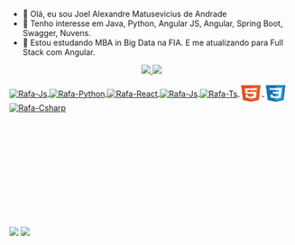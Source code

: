 - 👋 Olá, eu sou Joel Alexandre Matusevicius de Andrade
- 👀 Tenho interesse em Java, Python, Angular JS, Angular, Spring Boot, Swagger, Nuvens.
- 🌱 Estou estudando MBA in Big Data na FIA. E me atualizando para Full Stack com Angular.

<div align="center">
  <a href="https://github.com/joelandradesp">
  <img height="180em" src="https://github-readme-stats.vercel.app/api?username=joelandradesp&show_icons=true&theme=dark"/>
  <img height="180em" src="https://github-readme-stats.vercel.app/api/top-langs/?username=joelandradesp&layout=compact&langs_count=7&theme=dark"/>
</div>
  <div style="display: inline_block"><br>
  <img align="center" alt="Rafa-Js" height="30" width="40" src="https://cdn.jsdelivr.net/gh/devicons/devicon/icons/java/java-plain.svg">
  <img align="center" alt="Rafa-Python" height="30" width="40" src="https://cdn.jsdelivr.net/gh/devicons/devicon/icons/spring/spring-original.svg">
  <img align="center" alt="Rafa-React" height="30" width="40" src="https://cdn.jsdelivr.net/gh/devicons/devicon/icons/angularjs/angularjs-original.svg">
  <img align="center" alt="Rafa-Js" height="30" width="40" src="https://cdn.jsdelivr.net/gh/devicons/devicon/icons/javascript/javascript-original.svg">
  <img align="center" alt="Rafa-Ts" height="30" width="40" src="https://cdn.jsdelivr.net/gh/devicons/devicon/icons/typescript/typescript-original.svg">
  <img align="center" alt="Rafa-HTML" height="30" width="40" src="https://raw.githubusercontent.com/devicons/devicon/master/icons/html5/html5-original.svg">
  <img align="center" alt="Rafa-CSS" height="30" width="40" src="https://raw.githubusercontent.com/devicons/devicon/master/icons/css3/css3-original.svg">
  <img align="center" alt="Rafa-Csharp" height="30" width="40" src="https://cdn.jsdelivr.net/gh/devicons/devicon/icons/docker/docker-original.svg">
</div>
  
<img style="margin: 0 auto" height="200">
 <div>
 <a href = "mailto:joelguarulhos@gmail.com"><img src="https://img.shields.io/badge/-Gmail-%23333?style=for-the-badge&logo=gmail&logoColor=white" target="_blank"></a>
 <a href="https://www.linkedin.com/in/joel-alexandre-matusevicius-de-andrade-848bab43/" target="_blank"><img src="https://img.shields.io/badge/-LinkedIn-%230077B5?style=for-the-badge&logo=linkedin&logoColor=white" target="_blank"></a> 
</div>


